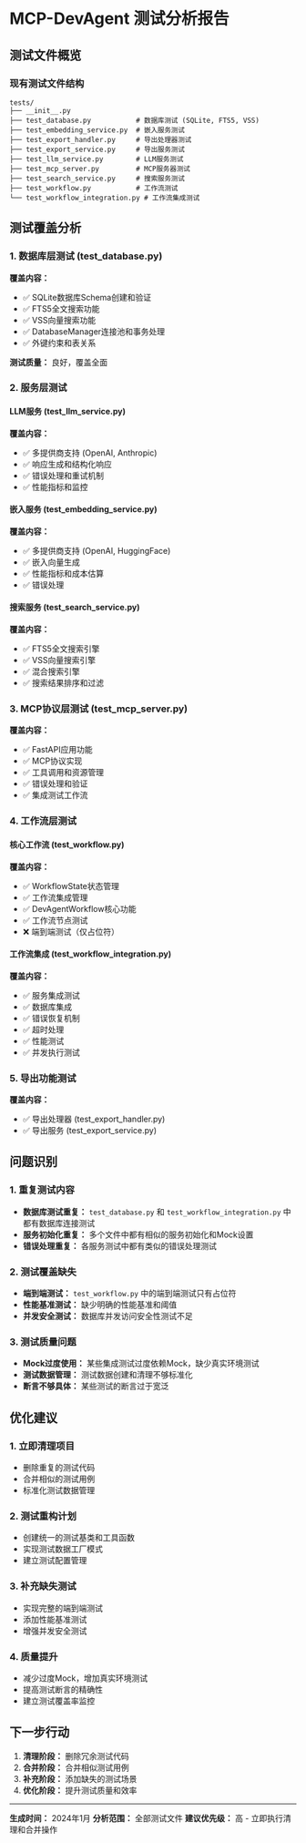 # MCP-DevAgent 测试分析报告

## 测试文件概览

### 现有测试文件结构
```
tests/
├── __init__.py
├── test_database.py           # 数据库测试 (SQLite, FTS5, VSS)
├── test_embedding_service.py  # 嵌入服务测试
├── test_export_handler.py     # 导出处理器测试
├── test_export_service.py     # 导出服务测试
├── test_llm_service.py        # LLM服务测试
├── test_mcp_server.py         # MCP服务器测试
├── test_search_service.py     # 搜索服务测试
├── test_workflow.py           # 工作流测试
└── test_workflow_integration.py # 工作流集成测试
```

## 测试覆盖分析

### 1. 数据库层测试 (test_database.py)
**覆盖内容：**
- ✅ SQLite数据库Schema创建和验证
- ✅ FTS5全文搜索功能
- ✅ VSS向量搜索功能
- ✅ DatabaseManager连接池和事务处理
- ✅ 外键约束和表关系

**测试质量：** 良好，覆盖全面

### 2. 服务层测试

#### LLM服务 (test_llm_service.py)
**覆盖内容：**
- ✅ 多提供商支持 (OpenAI, Anthropic)
- ✅ 响应生成和结构化响应
- ✅ 错误处理和重试机制
- ✅ 性能指标和监控

#### 嵌入服务 (test_embedding_service.py)
**覆盖内容：**
- ✅ 多提供商支持 (OpenAI, HuggingFace)
- ✅ 嵌入向量生成
- ✅ 性能指标和成本估算
- ✅ 错误处理

#### 搜索服务 (test_search_service.py)
**覆盖内容：**
- ✅ FTS5全文搜索引擎
- ✅ VSS向量搜索引擎
- ✅ 混合搜索引擎
- ✅ 搜索结果排序和过滤

### 3. MCP协议层测试 (test_mcp_server.py)
**覆盖内容：**
- ✅ FastAPI应用功能
- ✅ MCP协议实现
- ✅ 工具调用和资源管理
- ✅ 错误处理和验证
- ✅ 集成测试工作流

### 4. 工作流层测试

#### 核心工作流 (test_workflow.py)
**覆盖内容：**
- ✅ WorkflowState状态管理
- ✅ 工作流集成管理
- ✅ DevAgentWorkflow核心功能
- ✅ 工作流节点测试
- ❌ 端到端测试（仅占位符）

#### 工作流集成 (test_workflow_integration.py)
**覆盖内容：**
- ✅ 服务集成测试
- ✅ 数据库集成
- ✅ 错误恢复机制
- ✅ 超时处理
- ✅ 性能测试
- ✅ 并发执行测试

### 5. 导出功能测试
**覆盖内容：**
- ✅ 导出处理器 (test_export_handler.py)
- ✅ 导出服务 (test_export_service.py)

## 问题识别

### 1. 重复测试内容
- **数据库测试重复：** `test_database.py` 和 `test_workflow_integration.py` 中都有数据库连接测试
- **服务初始化重复：** 多个文件中都有相似的服务初始化和Mock设置
- **错误处理重复：** 各服务测试中都有类似的错误处理测试

### 2. 测试覆盖缺失
- **端到端测试：** `test_workflow.py` 中的端到端测试只有占位符
- **性能基准测试：** 缺少明确的性能基准和阈值
- **并发安全测试：** 数据库并发访问安全性测试不足

### 3. 测试质量问题
- **Mock过度使用：** 某些集成测试过度依赖Mock，缺少真实环境测试
- **测试数据管理：** 测试数据创建和清理不够标准化
- **断言不够具体：** 某些测试的断言过于宽泛

## 优化建议

### 1. 立即清理项目
- 删除重复的测试代码
- 合并相似的测试用例
- 标准化测试数据管理

### 2. 测试重构计划
- 创建统一的测试基类和工具函数
- 实现测试数据工厂模式
- 建立测试配置管理

### 3. 补充缺失测试
- 实现完整的端到端测试
- 添加性能基准测试
- 增强并发安全测试

### 4. 质量提升
- 减少过度Mock，增加真实环境测试
- 提高测试断言的精确性
- 建立测试覆盖率监控

## 下一步行动

1. **清理阶段：** 删除冗余测试代码
2. **合并阶段：** 合并相似测试用例
3. **补充阶段：** 添加缺失的测试场景
4. **优化阶段：** 提升测试质量和效率

---

**生成时间：** 2024年1月
**分析范围：** 全部测试文件
**建议优先级：** 高 - 立即执行清理和合并操作